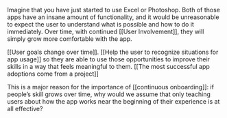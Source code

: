 Imagine that you have just started to use Excel or Photoshop. Both of those apps have an insane amount of functionality, and it would be unreasonable to expect the user to understand what is possible and how to do it immediately. Over time, with continued [[User Involvement]], they will simply grow more comfortable with the app.

[[User goals change over time]]. [[Help the user to recognize situations for app usage]] so they are able to use those opportunities to improve their skills in a way that feels meaningful to them. [[The most successful app adoptions come from a project]]

This is a major reason for the importance of [[continuous onboarding]]: if people’s skill grows over time, why would we assume that only teaching users about how the app works near the beginning of their experience is at all effective?
